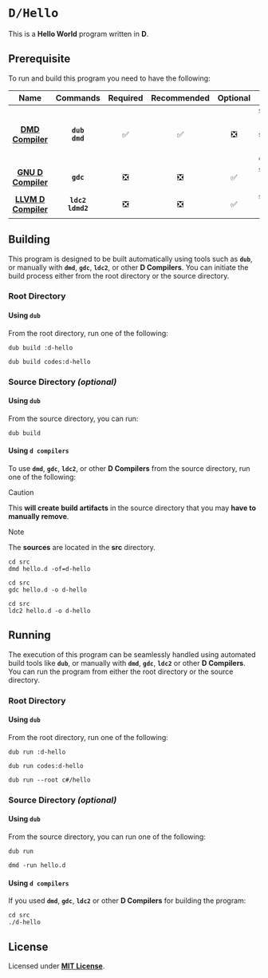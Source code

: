 # `D/Hello`

This is a **Hello World** program written in **D**.

## Prerequisite

To run and build this program you need to have the following:

<div align="center">

| Name | Commands | Required | Recommended | Optional | Notes |
|:----:|:--------:|:--------:|:-----------:|:--------:|:-----:|
| [**DMD Compiler**](https://dlang.org/download.html) | **`dub`**<br>**`dmd`** | &#9989; | &#9989; | &#10062; | **`sudo apt install dub`**<br>**`sudo apt install dmd-compiler`** |
| [**GNU D Compiler**](https://gcc.gnu.org) | **`gdc`** | &#10062; | &#10062; | &#9989; | **`sudo apt install gdc`** |
| [**LLVM D Compiler**](https://wiki.dlang.org/LDC) | **`ldc2`**<br>**`ldmd2`** | &#10062; | &#10062; | &#9989; | **`sudo apt install ldc`** |

</div>

## Building

This program is designed to be built automatically using tools such as **`dub`**, or manually with **`dmd`**, **`gdc`**, **`ldc2`**, or other **D Compilers**. You can initiate the build process either from the root directory or the source directory.

### Root Directory

#### Using `dub`

From the root directory, run one of the following:

```
dub build :d-hello
```
```
dub build codes:d-hello
```

### Source Directory _(optional)_

#### Using `dub`

From the source directory, you can run:

```
dub build
```

#### Using `d compilers`

To use **`dmd`**, **`gdc`**, **`ldc2`**, or other **D Compilers** from the source directory, run one of the following:

> [!CAUTION]
> This **will create build artifacts** in the source directory that you may **have to manually remove**.

> [!NOTE]
> The **sources** are located in the **src** directory.

```
cd src
dmd hello.d -of=d-hello
```
```
cd src
gdc hello.d -o d-hello
```
```
cd src
ldc2 hello.d -o d-hello
```

## Running

The execution of this program can be seamlessly handled using automated build tools like **`dub`**, or manually with **`dmd`**, **`gdc`**, **`ldc2`** or other **D Compilers**. You can run the program from either the root directory or the source directory.

### Root Directory

#### Using `dub`

From the root directory, run one of the following:

```
dub run :d-hello
```
```
dub run codes:d-hello
```
```
dub run --root c#/hello
```

### Source Directory _(optional)_

#### Using `dub`

From the source directory, you can run one of the following:

```
dub run
```
```
dmd -run hello.d
```

#### Using `d compilers`

If you used **`dmd`**, **`gdc`**, **`ldc2`** or other **D Compilers** for building the program:

```
cd src
./d-hello
```

## License

Licensed under [**MIT License**](LICENSE).
